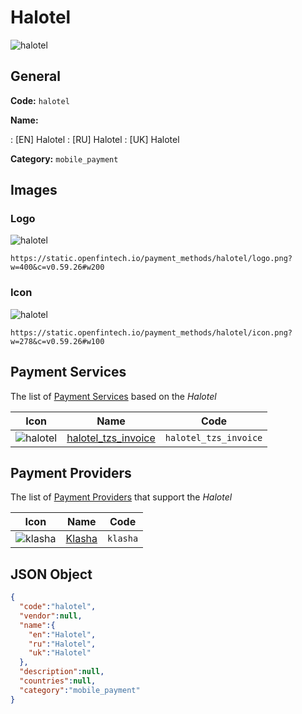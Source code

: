 
# Halotel 
![halotel](https://static.openfintech.io/payment_methods/halotel/logo.png?w=400&c=v0.59.26#w200)  

## General 
**Code:** `halotel` 
 
**Name:** 
 
:	[EN] Halotel 
:	[RU] Halotel 
:	[UK] Halotel 
 
**Category:** `mobile_payment` 
 

## Images 

### Logo 
![halotel](https://static.openfintech.io/payment_methods/halotel/logo.png?w=400&c=v0.59.26#w200)  

```
https://static.openfintech.io/payment_methods/halotel/logo.png?w=400&c=v0.59.26#w200
```  

### Icon 
![halotel](https://static.openfintech.io/payment_methods/halotel/icon.png?w=278&c=v0.59.26#w100)  

```
https://static.openfintech.io/payment_methods/halotel/icon.png?w=278&c=v0.59.26#w100
```  

## Payment Services 
 
The list of [Payment Services](/payment-services/) based on the _Halotel_ 

|Icon|Name|Code| 
|:---:|:---:|:---:| 
|![halotel](https://static.openfintech.io/payment_methods/halotel/icon.png?w=278&c=v0.59.26#w100) |[halotel_tzs_invoice](/payment-services/halotel_tzs_invoice/)|`halotel_tzs_invoice`| 
 

## Payment Providers 
 
The list of [Payment Providers](/payment-providers/) that support the _Halotel_ 

|Icon|Name|Code| 
|:---:|:---:|:---:| 
|![klasha](https://static.openfintech.io/payment_providers/klasha/icon.png?w=278&c=v0.59.26#w100) |[Klasha](/payment-providers/klasha/)|`klasha`| 
 

## JSON Object 

```json
{
  "code":"halotel",
  "vendor":null,
  "name":{
    "en":"Halotel",
    "ru":"Halotel",
    "uk":"Halotel"
  },
  "description":null,
  "countries":null,
  "category":"mobile_payment"
}
```  
